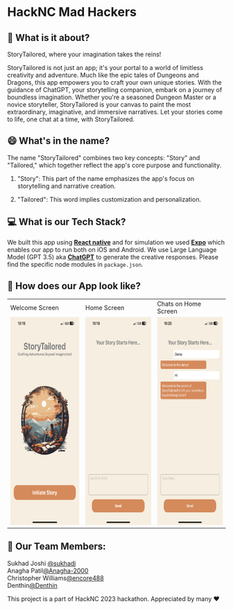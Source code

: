# HackNC Mad Hackers

## :rocket: What is it about? 

StoryTailored, where your imagination takes the reins! 

StoryTailored is not just an app; it's your portal to a world of limitless creativity and adventure. Much like the epic tales of Dungeons and Dragons, this app empowers you to craft your own unique stories. With the guidance of ChatGPT, your storytelling companion, embark on a journey of boundless imagination. Whether you're a seasoned Dungeon Master or a novice storyteller, StoryTailored is your canvas to paint the most extraordinary, imaginative, and immersive narratives. Let your stories come to life, one chat at a time, with StoryTailored.

## 😄 What's in the name?

The name "StoryTailored" combines two key concepts: "Story" and "Tailored," which together reflect the app's core purpose and functionality.

1. "Story": This part of the name emphasizes the app's focus on storytelling and narrative creation.

2. "Tailored": This word implies customization and personalization.

## 💻 What is our Tech Stack?

We built this app using [**React native**](https://reactnative.dev/docs/environment-setup) and for simulation we used [**Expo**](https://docs.expo.dev/get-started/installation/) which enables our app to run both on iOS and Android.
We use Large Language Model (GPT 3.5) aka [**ChatGPT**](https://chat.openai.com/) to generate the creative responses. 
Please find the specific node modules in `package.json`.

## :iphone: How does our App look like?
<table>
  <tr>
    <td>Welcome Screen</td>
     <td>Home Screen</td>
     <td>Chats on Home Screen</td>
  </tr>
  <tr>
    <td><img src="assets/images/welcomeScreen.PNG" width=270 height=480></td>
    <td><img src="assets/images/HomeScreen.PNG" width=270 height=480></td>
    <td><img src="assets/images/HomeScreenChat.PNG" width=270 height=480></td>
  </tr>
 </table>

## :busts_in_silhouette: Our Team Members:
Sukhad Joshi [@sukhadj](https://github.com/sukhadj) <br>
Anagha Patil[@Anagha-2000](https://github.com/Anagha-2000) <br>
Christopher Williams[@encore488](https://github.com/encore488) <br>
Denthin[@Denthin](https://github.com/Denthin)<br>

This project is a part of HackNC 2023 hackathon. Appreciated by many :heart: